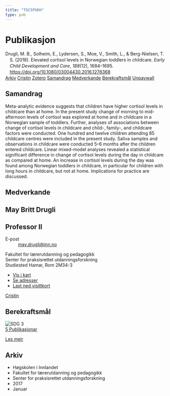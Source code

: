 ```yaml
---
title: "TGC5PXKH"
type: pub
---
```

<h1>Publikasjon</h1>
<article id="csl-bib-container-TGC5PXKH" class="csl-bib-container">
  <div class="csl-bib-body" style="line-height: 1.35; padding-left: 1em; text-indent:-1em;">
  <div class="csl-entry">Drugli, M. B., Solheim, E., Lydersen, S., Moe, V., Smith, L., &amp; Berg-Nielsen, T. S. (2018). Elevated cortisol levels in Norwegian toddlers in childcare. <i>Early Child Development and Care</i>, <i>188</i>(12), 1684&#x2013;1695. <a href="https://doi.org/10.1080/03004430.2016.1278368">https://doi.org/10.1080/03004430.2016.1278368</a></div>
</div>
  <div class="csl-bib-buttons">
    <a href="#taxonomy-article-TGC5PXKH" class="csl-bib-button">Arkiv</a>
    <a href="https://app.cristin.no/results/show.jsf?id=1435691" alt="Cristin URL" class="csl-bib-button">Cristin</a>
    <a href="http://zotero.org/groups/5402882/items/TGC5PXKH" alt="Zotero URL" class="csl-bib-button">Zotero</a>
    <a href="#abstract-article-TGC5PXKH" class="csl-bib-button">Samandrag</a>
    <a href="#contributors-article-TGC5PXKH" class="csl-bib-button">Medverkande</a>
    <a href="#sdg-article-TGC5PXKH" class="csl-bib-button">Berekraftsmål</a>
    <a href="https://www.duo.uio.no/bitstream/handle/10852/64952/Main_manuscript_withauthors.pdf?sequence=5&amp;isAllowed=y" class="csl-bib-button">Unpaywall</a>
  </div>
  <div id="csl-bib-meta-container-TGC5PXKH"></div>
</article>
<div id="csl-bib-meta-TGC5PXKH" class="csl-bib-meta">
  <article id="abstract-article-TGC5PXKH" class="abstract-article">
    <h1>Samandrag</h1>
    Meta-analytic evidence suggests that children have higher cortisol levels in childcare than at home. In the present study change of morning to mid-afternoon levels of cortisol was explored at home and in childcare in a Norwegian sample of toddlers. Further, analyses of associations between change of cortisol levels in childcare and child-, family-, and childcare factors were conducted. One hundred and twelve children attending 85 childcare centres were included in the present study. Saliva samples and observations in childcare were conducted 5–6 months after the children entered childcare. Linear mixed-model analyses revealed a statistical significant difference in change of cortisol levels during the day in childcare as compared at home. An increase in cortisol levels during the day was found among Norwegian toddlers in childcare, in particular for children with long hours in childcare, but not at home. Implications for practice are discussed.
  </article>
  <article id="contributors-article-TGC5PXKH" class="contributors-article">
    <h1>Medverkande</h1>
    <div class="personas"> <div class="vrtx-hinn-person-card"> <div class="photo"> <i class="lar la-user-circle missing-person"></i> </div> <div class="info"> <hgroup><h1>May Britt Drugli</h1> <h2>Professor II</h2> </hgroup><dl> <dt>E-post</dt> <dd> <a href="mailto:may.drugli@inn.no">may.drugli@inn.no</a> </dd> </dl> <p> Fakultet for lærerutdanning og pedagogikk<br> Senter for praksisrettet utdanningsforskning<br> Studiested Hamar, Rom 2M34-3 </p> <ul class="vrtx-hinn-links"> <li><a href="https://www.google.com/maps?q=60.79582,11.07304">Vis i kart</a></li> <li><a href="https://www.inn.no/finn-en-ansatt/may-drugli.html#vrtx-hinn-addresses">Se adresser</a></li> <li><a href="https://www.inn.no/finn-en-ansatt/may-drugli.html?vrtx=vcf">Last ned visittkort</a></li> </ul> </div> </div> <a href="https://app.cristin.no/persons/show.jsf?id=29493" alt="Cristin URL" class="personas-cristin">Cristin</a> </div>
  </article>
  <article id="sdg-article-TGC5PXKH" class="sdg-article">
    <h1>Berekraftsmål</h1>
    <div class="sdg-container"><div id="sdg3" class="sdg"> <img src="{{< params subfolder >}}images/sdg/sdg03_no.png" class="image" alt="SDG 3"> <div class="sdg-overlay"> <a href="{{< params subfolder >}}no/archive/?sdg=3#archive" class="sdg-publication-count"><span>5</span> Publikasjonar</a> <p><a href="NA" class="sdg-read-more">Les meir</a></p> </div> </div></div>
  </article>
  <article id="taxonomy-article-TGC5PXKH" class="taxonomy-article">
    <h1>Arkiv</h1>
    <ul>
      <li>Høgskolen i Innlandet</li>
      <li>Fakultet for lærerutdanning og pedagogikk</li>
      <li>Senter for praksisrettet utdanningsforskning</li>
      <li>2017</li>
      <li>Januar</li>
    </ul>
  </article>
</div>
